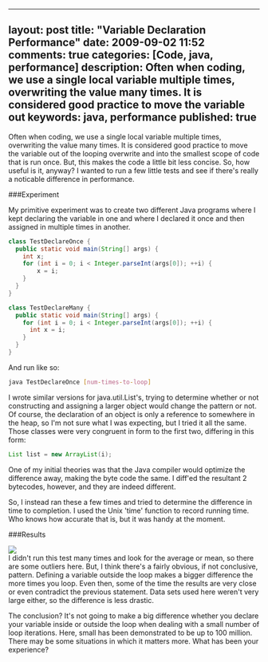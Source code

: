 
---
layout: post
title: "Variable Declaration Performance"
date: 2009-09-02 11:52
comments: true
categories: [Code, java, performance]
description: Often when coding, we use a single local variable multiple times, overwriting the value many times.  It is considered good practice to move the variable out
keywords: java, performance
published: true
---

Often when coding, we use a single local variable multiple times, overwriting the value many times.  It is considered good practice to move the variable out of the looping overwrite and into the smallest scope of code that is run once.  But, this makes the code a little bit less concise.  So, how useful is it, anyway?  I wanted to run a few little tests and see if there's really a noticable difference in performance.  

<!--more-->

###Experiment

My primitive experiment was to create two different Java programs where I kept declaring the variable in one and where I declared it once and then assigned in multiple times in another.

```java
class TestDeclareOnce {
  public static void main(String[] args) {
    int x;
    for (int i = 0; i < Integer.parseInt(args[0]); ++i) {
        x = i;
    }
  }
}

class TestDeclareMany {
  public static void main(String[] args) {
    for (int i = 0; i < Integer.parseInt(args[0]); ++i) {
      int x = i;
    }
  }
}
```

And run like so:

```bash
java TestDeclareOnce [num-times-to-loop]
```

I wrote similar versions for java.util.List's, trying to determine whether or not constructing and assigning a larger object would change the pattern or not.  Of course, the declaration of an object is only a reference to somewhere in the heap, so I'm not sure what I was expecting, but I tried it all the same.  Those classes were very congruent in form to the first two, differing in this form:

```java
List list = new ArrayList(i);
```

One of my initial theories was that the Java compiler would optimize the difference away, making the byte code the same.  I diff'ed the resultant 2 bytecodes, however, and they are indeed different.

So, I instead ran these a few times and tried to determine the difference in time to completion.  I used the Unix 'time' function to record running time.  Who knows how accurate that is, but it was handy at the moment.

###Results

<a href="http://picasaweb.google.com/lh/photo/LvQyLtgitOy4XVWZYjX7LQ?feat=embedwebsite"><img src="http://lh6.ggpht.com/_5XZCKcD6--c/Sp6-v4GovRI/AAAAAAAAIWg/KlHJpd4HQsI/s400/VarDeclarationSpeedResults.png" /></a>
<br />
I didn't run this test many times and look for the average or mean, so there are some outliers here.  But, I think there's a fairly obvious, if not conclusive, pattern.  Defining a variable outside the loop makes a bigger difference the more times you loop.  Even then, some of the time the results are very close or even contradict the previous statement.  Data sets used here weren't very large either, so the difference is less drastic.  

The conclusion?  It's not going to make a big difference whether you declare your variable inside or outside the loop when dealing with a small number of loop iterations.  Here, small has been demonstrated to be up to 100 million.  There may be some situations in which it matters more.  What has been your experience?

  
